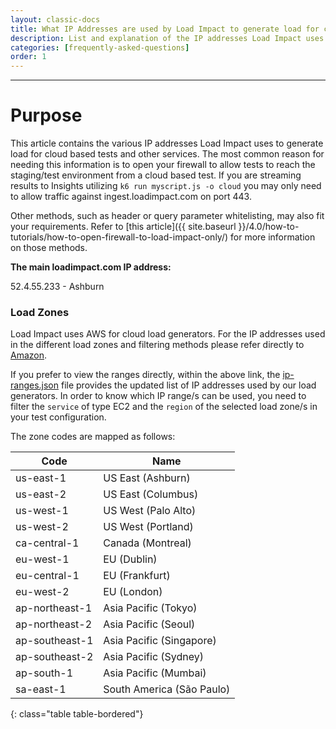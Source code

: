 ```yaml
---
layout: classic-docs
title: What IP Addresses are used by Load Impact to generate load for cloud based tests?
description: List and explanation of the IP addresses Load Impact uses to generate load during a k6 cloud executed test.
categories: [frequently-asked-questions]
order: 1
---
```


***

# Purpose

This article contains the various IP addresses Load Impact uses to generate load for cloud based tests and other services. The most common reason for needing this information is to open your firewall to allow tests to reach the staging/test environment from a cloud based test. If you are streaming results to Insights utilizing `k6 run myscript.js -o cloud` you may only need to allow traffic against ingest.loadimpact.com on port 443.

Other methods, such as header or query parameter whitelisting, may also fit your requirements. Refer to [this article]({{ site.baseurl }}/4.0/how-to-tutorials/how-to-open-firewall-to-load-impact-only/) for more information on those methods.


**The main loadimpact.com IP address:**

52.4.55.233 - Ashburn

### Load Zones

Load Impact uses AWS for cloud load generators. For the IP addresses used in the different load zones and filtering methods please refer directly to [Amazon](http://docs.aws.amazon.com/general/latest/gr/aws-ip-ranges.html).

If you prefer to view the ranges directly, within the above link, the [ip-ranges.json](https://ip-ranges.amazonaws.com/ip-ranges.json) file provides the updated list of IP addresses used by our load generators. In order to know which IP range/s can be used, you need to filter the `service` of type EC2 and the `region` of the selected load zone/s in your test configuration.

The zone codes are mapped as follows:


Code           | Name
---------------|--------------------------
us-east-1      | US East (Ashburn)
us-east-2      | US East (Columbus)
us-west-1      | US West (Palo Alto)
us-west-2      | US West (Portland)
ca-central-1   | Canada (Montreal)
eu-west-1      | EU (Dublin)
eu-central-1   | EU (Frankfurt)
eu-west-2      | EU (London)
ap-northeast-1 | Asia Pacific (Tokyo)
ap-northeast-2 | Asia Pacific (Seoul)
ap-southeast-1 | Asia Pacific (Singapore)
ap-southeast-2 | Asia Pacific (Sydney)
ap-south-1     | Asia Pacific (Mumbai)
sa-east-1      | South America (São Paulo)
{: class="table table-bordered"}
